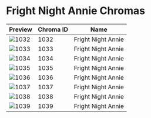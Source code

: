 # Fright Night Annie Chromas

| Preview | Chroma ID | Name |
|---------|-----------|------|
| ![1032](https://raw.communitydragon.org/latest/plugins/rcp-be-lol-game-data/global/default/v1/champion-chroma-images/1/1032.png) | 1032 | Fright Night Annie |
| ![1033](https://raw.communitydragon.org/latest/plugins/rcp-be-lol-game-data/global/default/v1/champion-chroma-images/1/1033.png) | 1033 | Fright Night Annie |
| ![1034](https://raw.communitydragon.org/latest/plugins/rcp-be-lol-game-data/global/default/v1/champion-chroma-images/1/1034.png) | 1034 | Fright Night Annie |
| ![1035](https://raw.communitydragon.org/latest/plugins/rcp-be-lol-game-data/global/default/v1/champion-chroma-images/1/1035.png) | 1035 | Fright Night Annie |
| ![1036](https://raw.communitydragon.org/latest/plugins/rcp-be-lol-game-data/global/default/v1/champion-chroma-images/1/1036.png) | 1036 | Fright Night Annie |
| ![1037](https://raw.communitydragon.org/latest/plugins/rcp-be-lol-game-data/global/default/v1/champion-chroma-images/1/1037.png) | 1037 | Fright Night Annie |
| ![1038](https://raw.communitydragon.org/latest/plugins/rcp-be-lol-game-data/global/default/v1/champion-chroma-images/1/1038.png) | 1038 | Fright Night Annie |
| ![1039](https://raw.communitydragon.org/latest/plugins/rcp-be-lol-game-data/global/default/v1/champion-chroma-images/1/1039.png) | 1039 | Fright Night Annie |